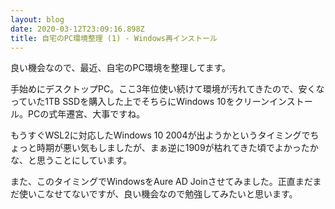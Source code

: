 ```yaml
---
layout: blog
date: 2020-03-12T23:09:16.898Z
title: 自宅のPC環境整理 (1) - Windows再インストール
---
```

良い機会なので、最近、自宅のPC環境を整理してます。

手始めにデスクトップPC。ここ3年位使い続けて環境が汚れてきたので、安くなっていた1TB SSDを購入した上でそちらにWindows 10をクリーンインストール。PCの式年遷宮、大事ですね。

もうすぐWSL2に対応したWindows 10 2004が出ようかというタイミングでちょっと時期が悪い気もしましたが、まぁ逆に1909が枯れてきた頃でよかったかな、と思うことにしています。

また、このタイミングでWindowsをAure AD Joinさせてみました。正直まだまだ使いこなせてないですが、良い機会なので勉強してみたいと思います。